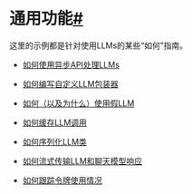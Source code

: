 

通用功能[#](#generic-functionality "这个标题的永久链接")
===========================================

这里的示例都是针对使用LLMs的某些“如何”指南。

* [如何使用异步API处理LLMs](examples/async_llm.html)

* [如何编写自定义LLM包装器](examples/custom_llm.html)

* [如何（以及为什么）使用假LLM](examples/fake_llm.html)

* [如何缓存LLM调用](examples/llm_caching.html)

* [如何序列化LLM类](examples/llm_serialization.html)

* [如何流式传输LLM和聊天模型响应](examples/streaming_llm.html)

* [如何跟踪令牌使用情况](examples/token_usage_tracking.html)

